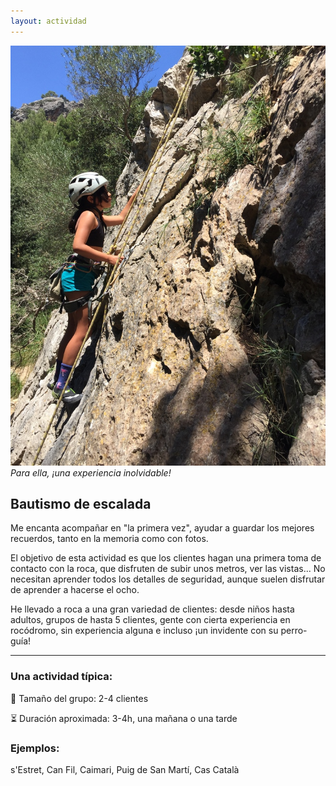 ```yaml
---
layout: actividad
---
```


![Para ella, una experiencia inolvidable!](./../assets/img/bautismo.jpg)
*Para ella, ¡una experiencia inolvidable!*

## Bautismo de escalada

Me encanta acompañar en "la primera vez", ayudar a guardar los mejores recuerdos, tanto en la memoria como con fotos.

El objetivo de esta actividad es que los clientes hagan una primera toma de contacto con la roca, que disfruten de subir unos metros, ver las vistas... No necesitan aprender todos los detalles de seguridad, aunque suelen disfrutar de aprender a hacerse el ocho.

He llevado a roca a una gran variedad de clientes: desde niños hasta adultos, grupos de hasta 5 clientes, gente con cierta experiencia en rocódromo, sin experiencia alguna e incluso ¡un invidente con su perro-guía!



* * *

### Una actividad típica:<br>
👥 Tamaño del grupo: 2-4 clientes

⏳ Duración aproximada: 3-4h, una mañana o una tarde

### Ejemplos:<br>
s'Estret, Can Fil, Caimari, Puig de San Martí, Cas Català
